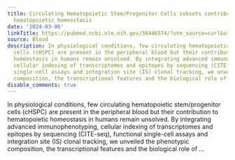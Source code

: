 ```yaml
---
title: Circulating Hematopoietic Stem/Progenitor Cells subsets contribute to human
  hematopoietic homeostasis
date: '2024-03-06'
linkTitle: https://pubmed.ncbi.nlm.nih.gov/38446574/?utm_source=curl&utm_medium=rss&utm_campaign=journals&utm_content=7603509&fc=None&ff=20240307170556&v=2.18.0.post9+e462414
source: Blood
description: In physiological conditions, few circulating hematopoietic stem/progenitor
  cells (cHSPC) are present in the peripheral blood but their contribution to hematopoietic
  homeostasis in humans remain unsolved. By integrating advanced immunophenotyping,
  cellular indexing of transcriptomes and epitopes by sequencing (CITE-seq), functional
  single-cell assays and integration site (IS) clonal tracking, we unveiled the phenotypic
  composition, the transcriptional features and the biological role of ...
disable_comments: true
---
```

In physiological conditions, few circulating hematopoietic stem/progenitor cells (cHSPC) are present in the peripheral blood but their contribution to hematopoietic homeostasis in humans remain unsolved. By integrating advanced immunophenotyping, cellular indexing of transcriptomes and epitopes by sequencing (CITE-seq), functional single-cell assays and integration site (IS) clonal tracking, we unveiled the phenotypic composition, the transcriptional features and the biological role of ...